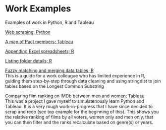 # Work Examples
Examples of work in Python, R and Tableau

[Web scraping; Python](https://github.com/jdsandow/examples/blob/main/IMDb-scraping-Python)

[A map of Pact members; Tableau](https://public.tableau.com/app/profile/jd8131/viz/Pact/Sheet1)

[Appending Excel spreadsheets; R](https://github.com/jdsandow/examples/blob/main/append-Excel-files-in-R)

[Listing folder details; R](https://github.com/jdsandow/examples/blob/main/subfolder-details-in-R)

[Fuzzy matching and merging data tables; R](https://github.com/jdsandow/examples/blob/main/matching-titles-in-r)  
This is a guide for a work colleague who has limited experience in R, guiding them step-by-step through data cleaning and using stringdist to join tables based on the Longest Common Substring

[Comparing film ranking on IMDb between men and women; Tableau](https://public.tableau.com/app/profile/jd8131/viz/IMDbGenderSplit/Summary2)  
This was a project I gave myself to simulatenously learn Python and Tableau. It is a very rough work-in-progress that I have since decided to scrap and redo (see top example for the beginning of this). This shows you the relative ranking of films by all voters, women only and men only, that you can then filter and the ranks recalculate based on genre(s) or years.  
